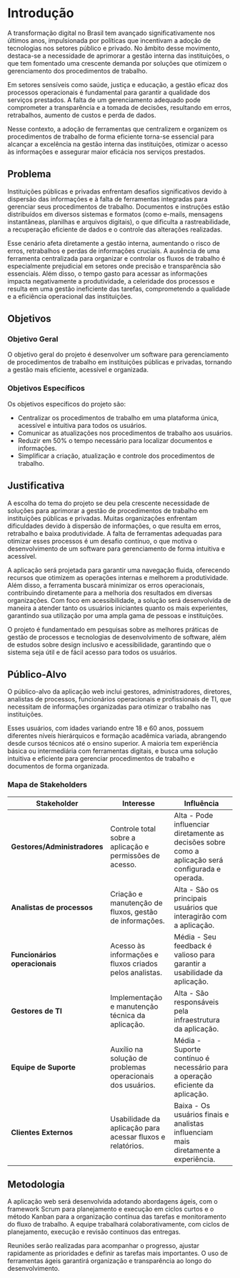 # Introdução

A transformação digital no Brasil tem avançado significativamente nos últimos anos, impulsionada por políticas que incentivam a adoção de tecnologias nos setores público e privado. No âmbito desse movimento, destaca-se a necessidade de aprimorar a gestão interna das instituições, o que tem fomentado uma crescente demanda por soluções que otimizem o gerenciamento dos procedimentos de trabalho.

Em setores sensíveis como saúde, justiça e educação, a gestão eficaz dos processos operacionais é fundamental para garantir a qualidade dos serviços prestados. A falta de um gerenciamento adequado pode comprometer a transparência e a tomada de decisões, resultando em erros, retrabalhos, aumento de custos e perda de dados.

Nesse contexto, a adoção de ferramentas que centralizem e organizem os procedimentos de trabalho de forma eficiente torna-se essencial para alcançar a excelência na gestão interna das instituições, otimizar o acesso às informações e assegurar maior eficácia nos serviços prestados.


## Problema

Instituições públicas e privadas enfrentam desafios significativos devido à dispersão das informações e à falta de ferramentas integradas para gerenciar seus procedimentos de trabalho. Documentos e instruções estão distribuídos em diversos sistemas e formatos (como e-mails, mensagens instantâneas, planilhas e arquivos digitais), o que dificulta a rastreabilidade, a recuperação eficiente de dados e o controle das alterações realizadas.

Esse cenário afeta diretamente a gestão interna, aumentando o risco de erros, retrabalhos e perdas de informações cruciais. A ausência de uma ferramenta centralizada para organizar e controlar os fluxos de trabalho é especialmente prejudicial em setores onde precisão e transparência são essenciais. Além disso, o tempo gasto para acessar as informações impacta negativamente a produtividade, a celeridade dos processos e resulta em uma gestão ineficiente das tarefas, comprometendo a qualidade e a eficiência operacional das instituições.


## Objetivos

### Objetivo Geral

O objetivo geral do projeto é desenvolver um software para gerenciamento de procedimentos de trabalho em instituições públicas e privadas, tornando a gestão mais eficiente, acessível e organizada.

### Objetivos Específicos

Os objetivos específicos do projeto são: 
* Centralizar os procedimentos de trabalho em uma plataforma única, acessível e intuitiva para todos os usuários.
* Comunicar as atualizações nos procedimentos de trabalho aos usuários.
* Reduzir em 50% o tempo necessário para localizar documentos e informações.
* Simplificar a criação, atualização e controle dos procedimentos de trabalho.

## Justificativa

A escolha do tema do projeto se deu pela crescente necessidade de soluções para aprimorar a gestão de procedimentos de trabalho em instituições públicas e privadas. Muitas organizações enfrentam dificuldades devido à dispersão de informações, o que resulta em erros, retrabalho e baixa produtividade. A falta de ferramentas adequadas para otimizar esses processos é um desafio contínuo, o que motiva o desenvolvimento de um software para gerenciamento de forma intuitiva e acessível.

A aplicação será projetada para garantir uma navegação fluida, oferecendo recursos que otimizem as operações internas e melhorem a produtividade. Além disso, a ferramenta buscará minimizar os erros operacionais, contribuindo diretamente para a melhoria dos resultados em diversas organizações. Com foco em acessibilidade, a solução será desenvolvida de maneira a atender tanto os usuários iniciantes quanto os mais experientes, garantindo sua utilização por uma ampla gama de pessoas e instituições.

O projeto é fundamentado em pesquisas sobre as melhores práticas de gestão de processos e tecnologias de desenvolvimento de software, além de estudos sobre design inclusivo e acessibilidade, garantindo que o sistema seja útil e de fácil acesso para todos os usuários.

## Público-Alvo

O público-alvo da aplicação web inclui gestores, administradores, diretores, analistas de processos, funcionários operacionais e profissionais de TI, que necessitam de informações organizadas para otimizar o trabalho nas instituições. 

Esses usuários, com idades variando entre 18 e 60 anos, possuem diferentes níveis hierárquicos e formação acadêmica variada, abrangendo desde cursos técnicos até o ensino superior. A maioria tem experiência básica ou intermediária com ferramentas digitais, e busca uma solução intuitiva e eficiente para gerenciar procedimentos de trabalho e documentos de forma organizada.

### Mapa de Stakeholders

| Stakeholder            | Interesse                                                                 | Influência                                                                 |
|------------------------|---------------------------------------------------------------------------|---------------------------------------------------------------------------|
| **Gestores/Administradores** | Controle total sobre a aplicação e permissões de acesso.               | Alta - Pode influenciar diretamente as decisões sobre como a aplicação será configurada e operada. |
| **Analistas de processos** | Criação e manutenção de fluxos, gestão de informações.                   | Alta - São os principais usuários que interagirão com a aplicação.       |
| **Funcionários operacionais** | Acesso às informações e fluxos criados pelos analistas.                | Média - Seu feedback é valioso para garantir a usabilidade da aplicação. |
| **Gestores de TI**      | Implementação e manutenção técnica da aplicação.                          | Alta - São responsáveis pela infraestrutura da aplicação.                |
| **Equipe de Suporte**   | Auxílio na solução de problemas operacionais dos usuários.                | Média - Suporte contínuo é necessário para a operação eficiente da aplicação. |
| **Clientes Externos**   | Usabilidade da aplicação para acessar fluxos e relatórios.                | Baixa - Os usuários finais e analistas influenciam mais diretamente a experiência. |

## Metodologia

A aplicação web será desenvolvida adotando abordagens ágeis, com o framework Scrum para planejamento e execução em ciclos curtos e o método Kanban para a organização contínua das tarefas e monitoramento do fluxo de trabalho. A equipe trabalhará colaborativamente, com ciclos de planejamento, execução e revisão contínuos das entregas.

Reuniões serão realizadas para acompanhar o progresso, ajustar rapidamente as prioridades e definir as tarefas mais importantes. O uso de ferramentas ágeis garantirá organização e transparência ao longo do desenvolvimento. 

